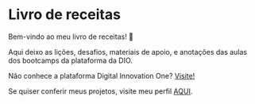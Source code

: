 # Livro de receitas

Bem-vindo ao meu livro de receitas! :fork_and_knife:

Aqui deixo as lições, desafios, materiais de apoio, e anotações das aulas dos bootcamps da plataforma da DIO. 

Não conhece a plataforma Digital Innovation One? [Visite!](https://digitalinnovation.one/)

Se quiser conferir meus projetos, visite meu perfil [AQUI](https://github.com/mhenrique94).


